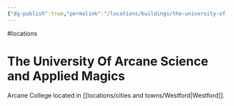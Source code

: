 ```yaml
---
{"dg-publish":true,"permalink":"/locations/buildings/the-university-of-arcane-science-and-applied-magics/"}
---
```


#locations
# The University Of Arcane Science and Applied Magics

Arcane College located in [[locations/cities and towns/Westford\|Westford]].